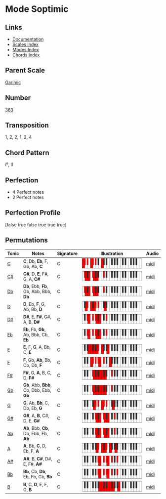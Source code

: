 # Mode Soptimic

## Links

- [Documentation](README.md)
- [Scales Index](Scales.md)
- [Modes Index](Modes.md)
- [Chords Index](Chords.md)

## Parent Scale

[Garimic](ScaleGarimic.md)

## Number

[363](https://ianring.com/musictheory/scales/363)

## Transposition

1, 2, 2, 1, 2, 4

## Chord Pattern

i⁰, II

## Perfection

- 4 Perfect notes
- 2 Perfect notes

## Perfection Profile

[false true false true true true]

## Permutations

| Tonic | Notes | Signature | Illustration | Audio |
|-------|-------|-----------|--------------|-------|
| [C](ModeCNaturalSoptimic.md) | **C**, Db, **Eb**, F, Gb, Ab, **C** | C | ![CNaturalSoptimic](ModeCNaturalSoptimic.png) | [midi](https://github.com/edipermadi/music/blob/main/docs/ModeCNaturalSoptimic.mid?raw=true) |
| [C#](ModeCSharpSoptimic.md) | **C#**, D, **E**, F#, G, A, **C#** | C | ![CSharpSoptimic](ModeCSharpSoptimic.png) | [midi](https://github.com/edipermadi/music/blob/main/docs/ModeCSharpSoptimic.mid?raw=true) |
| [Db](ModeDFlatSoptimic.md) | **Db**, Ebb, **Fb**, Gb, Abb, Bbb, **Db** | C | ![DFlatSoptimic](ModeDFlatSoptimic.png) | [midi](https://github.com/edipermadi/music/blob/main/docs/ModeDFlatSoptimic.mid?raw=true) |
| [D](ModeDNaturalSoptimic.md) | **D**, Eb, **F**, G, Ab, Bb, **D** | C | ![DNaturalSoptimic](ModeDNaturalSoptimic.png) | [midi](https://github.com/edipermadi/music/blob/main/docs/ModeDNaturalSoptimic.mid?raw=true) |
| [D#](ModeDSharpSoptimic.md) | **D#**, E, **F#**, G#, A, B, **D#** | C | ![DSharpSoptimic](ModeDSharpSoptimic.png) | [midi](https://github.com/edipermadi/music/blob/main/docs/ModeDSharpSoptimic.mid?raw=true) |
| [Eb](ModeEFlatSoptimic.md) | **Eb**, Fb, **Gb**, Ab, Bbb, Cb, **Eb** | C | ![EFlatSoptimic](ModeEFlatSoptimic.png) | [midi](https://github.com/edipermadi/music/blob/main/docs/ModeEFlatSoptimic.mid?raw=true) |
| [E](ModeENaturalSoptimic.md) | **E**, F, **G**, A, Bb, C, **E** | C | ![ENaturalSoptimic](ModeENaturalSoptimic.png) | [midi](https://github.com/edipermadi/music/blob/main/docs/ModeENaturalSoptimic.mid?raw=true) |
| [F](ModeFNaturalSoptimic.md) | **F**, Gb, **Ab**, Bb, Cb, Db, **F** | C | ![FNaturalSoptimic](ModeFNaturalSoptimic.png) | [midi](https://github.com/edipermadi/music/blob/main/docs/ModeFNaturalSoptimic.mid?raw=true) |
| [F#](ModeFSharpSoptimic.md) | **F#**, G, **A**, B, C, D, **F#** | C | ![FSharpSoptimic](ModeFSharpSoptimic.png) | [midi](https://github.com/edipermadi/music/blob/main/docs/ModeFSharpSoptimic.mid?raw=true) |
| [Gb](ModeGFlatSoptimic.md) | **Gb**, Abb, **Bbb**, Cb, Dbb, Ebb, **Gb** | C | ![GFlatSoptimic](ModeGFlatSoptimic.png) | [midi](https://github.com/edipermadi/music/blob/main/docs/ModeGFlatSoptimic.mid?raw=true) |
| [G](ModeGNaturalSoptimic.md) | **G**, Ab, **Bb**, C, Db, Eb, **G** | C | ![GNaturalSoptimic](ModeGNaturalSoptimic.png) | [midi](https://github.com/edipermadi/music/blob/main/docs/ModeGNaturalSoptimic.mid?raw=true) |
| [G#](ModeGSharpSoptimic.md) | **G#**, A, **B**, C#, D, E, **G#** | C | ![GSharpSoptimic](ModeGSharpSoptimic.png) | [midi](https://github.com/edipermadi/music/blob/main/docs/ModeGSharpSoptimic.mid?raw=true) |
| [Ab](ModeAFlatSoptimic.md) | **Ab**, Bbb, **Cb**, Db, Ebb, Fb, **Ab** | C | ![AFlatSoptimic](ModeAFlatSoptimic.png) | [midi](https://github.com/edipermadi/music/blob/main/docs/ModeAFlatSoptimic.mid?raw=true) |
| [A](ModeANaturalSoptimic.md) | **A**, Bb, **C**, D, Eb, F, **A** | C | ![ANaturalSoptimic](ModeANaturalSoptimic.png) | [midi](https://github.com/edipermadi/music/blob/main/docs/ModeANaturalSoptimic.mid?raw=true) |
| [A#](ModeASharpSoptimic.md) | **A#**, B, **C#**, D#, E, F#, **A#** | C | ![ASharpSoptimic](ModeASharpSoptimic.png) | [midi](https://github.com/edipermadi/music/blob/main/docs/ModeASharpSoptimic.mid?raw=true) |
| [Bb](ModeBFlatSoptimic.md) | **Bb**, Cb, **Db**, Eb, Fb, Gb, **Bb** | C | ![BFlatSoptimic](ModeBFlatSoptimic.png) | [midi](https://github.com/edipermadi/music/blob/main/docs/ModeBFlatSoptimic.mid?raw=true) |
| [B](ModeBNaturalSoptimic.md) | **B**, C, **D**, E, F, G, **B** | C | ![BNaturalSoptimic](ModeBNaturalSoptimic.png) | [midi](https://github.com/edipermadi/music/blob/main/docs/ModeBNaturalSoptimic.mid?raw=true) |
